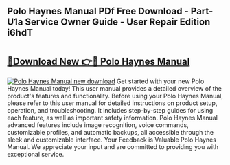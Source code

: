 ## Polo Haynes Manual PDf Free Download - Part-U1a Service Owner Guide - User Repair Edition i6hdT

# <h2><a href="http://cf15977.oget.top/?id=Polo+Haynes+Manual">🔗Download New 👉🔴 Polo Haynes Manual</a></h2>

[![Polo Haynes Manual new download](https://i.imgur.com/5g1atiW.png)](http://cf15977.oget.top/?id=Polo+Haynes+Manual)
Get started with your new Polo Haynes Manual today! This user manual provides a detailed overview of the product's features and functionality. Before using your Polo Haynes Manual, please refer to this user manual for detailed instructions on product setup, operation, and troubleshooting. It includes step-by-step guides for using each feature, as well as important safety information. Polo Haynes Manual advanced features include image recognition, voice commands, customizable profiles, and automatic backups, all accessible through the sleek and customizable interface. Your Feedback is Valuable Polo Haynes Manual. We appreciate your input and are committed to providing you with exceptional service.
